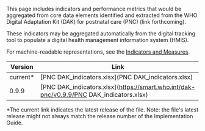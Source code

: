 This page includes indicators and performance metrics that would be aggregated from core data elements identified and extracted from the WHO Digital Adaptation Kit (DAK) for postnatal care (PNC) (link forthcoming). 


These indicators may be aggregated automatically from the digital tracking tool to populate a digital health management information system (HMIS). 

For machine-readable representations, see the <a href="indicators-measures.html">Indicators and Measures</a>. 

| Version | Link |
|---|---|
| current* | [PNC DAK_indicators.xlsx](PNC DAK_indicators.xlsx) |
|0.9.9 | [PNC DAK_indicators.xlsx](https://smart.who.int/dak-pnc/v0.9.9/PNC DAK_indicators.xlsx) |

*The current link indicates the latest release of the file. Note: the file's latest release might not always match the release number of the Implementation Guide.
